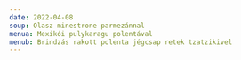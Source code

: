 ```yaml
---
date: 2022-04-08
soup: Olasz minestrone parmezánnal
menua: Mexikói pulykaragu polentával
menub: Brindzás rakott polenta jégcsap retek tzatzikivel
---
```

